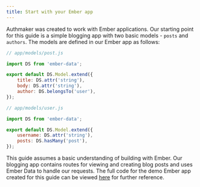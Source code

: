 ```yaml
---
title: Start with your Ember app
---
```


Authmaker was created to work with Ember applications. Our starting point for this guide is a simple blogging app with two basic models - `posts` and `authors`. The models are defined in our Ember app as follows:

```javascript
// app/models/post.js

import DS from 'ember-data';

export default DS.Model.extend({
    title: DS.attr('string'),
    body: DS.attr('string'),
    author: DS.belongsTo('user'),
});
```

```javascript
// app/models/user.js

import DS from 'ember-data';

export default DS.Model.extend({
    username: DS.attr('string'),
    posts: DS.hasMany('post'),
});
```

This guide assumes a basic understanding of building with Ember. Our blogging app contains routes for viewing and creating blog posts and uses Ember Data to handle our requests. The full code for the demo Ember app created for this guide can be viewed [here](https://github.com/Authmaker/authmaker-blog) for further reference.
